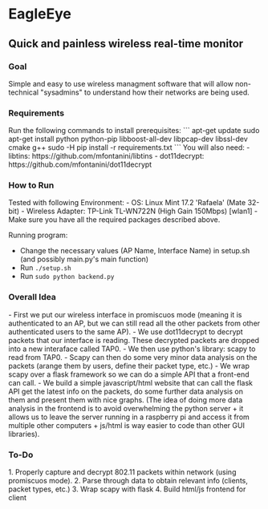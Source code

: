 <h1>EagleEye</h1>
<h2>Quick and painless wireless real-time monitor</h2>

<h3>Goal</h3>
Simple and easy to use wireless managment software that will allow non-technical "sysadmins" to understand how their networks are being used.


<h3>Requirements</h3>
Run the following commands to install prerequisites:
```
apt-get update
sudo apt-get install python python-pip libboost-all-dev libpcap-dev libssl-dev cmake g++ 
sudo -H pip install -r requirements.txt
```
You will also need:
 - libtins: https://github.com/mfontanini/libtins
 - dot11decrypt: https://github.com/mfontanini/dot11decrypt

<h3>How to Run</h3>
Tested with following Environment:
- OS: Linux Mint 17.2 'Rafaela' (Mate 32-bit)
- Wireless Adapter: TP-Link TL-WN722N (High Gain 150Mbps) [wlan1]
- Make sure you have all the required packages described above.

Running program:
- Change the necessary values (AP Name, Interface Name) in setup.sh (and possibly main.py's main function)
- Run ```./setup.sh```
- Run ```sudo python backend.py```

<h3>Overall Idea</h3>
- First we put our wireless interface in promiscuos mode (meaning it is authenticated to an AP, but we can still read all the other packets from other authenticated users to the same AP).
- We use dot11decrypt to decrypt packets that our interface is reading. These decrypted packets are dropped into a new interaface called TAP0.
- We then use python's library: scapy to read from TAP0.
- Scapy can then do some very minor data analysis on the packets (arange them by users, define their packet type, etc.)
- We wrap scapy over a flask framework so we can do a simple API that a front-end can call.
- We build a simple javascript/html website that can call the flask API get the latest info on the packets, do some further data analysis on them and present them with nice graphs. (The idea of doing more data analysis in the frontend is to avoid overwhelming the python server + it allows us to leave the server running in a raspberry pi and access it from multiple other computers + js/html is way easier to code than other GUI libraries).

<h3>To-Do</h3>
1. Properly capture and decrypt 802.11 packets within network (using promiscuos mode).
2. Parse through data to obtain relevant info (clients, packet types, etc.)
3. Wrap scapy with flask
4. Build html/js frontend for client

